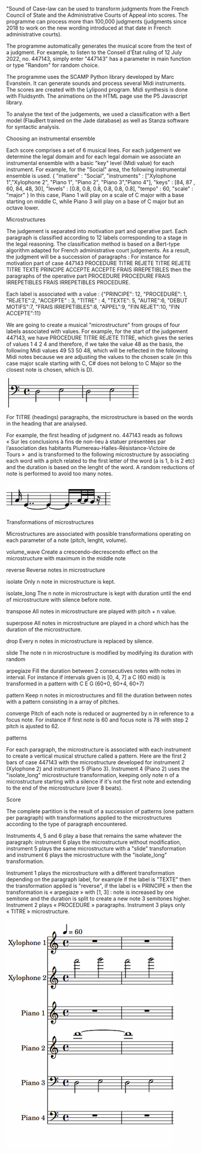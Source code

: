 "Sound of Case-law can be used to transform judgments from the French Council of State and the Administrative Courts of Appeal into scores. The programme can process more than 100,000 judgments (judgments since 2018 to work on the new wording introduced at that date in French administrative courts). 

The programme automatically generates the musical score from the text of a judgment. For example, to listen to the Conseil d'État ruling of 12 July 2022, no. 447143, simply enter "447143" has a parameter in main function or type "Random" for random choice.

The programme uses the SCAMP Python library developed by Marc Evanstein. It can generate sounds and process several Midi instruments. The scores are created with the Lylipond program. Midi synthesis is done with Fluidsynth. The animations on the HTML page use the P5 Javascript library. 

To analyse the text of the judgements, we used a classification with a Bert model (FlauBert trained on the Jade database) as well as Stanza software for syntactic analysis.

Choosing an instrumental ensemble

Each score comprises a set of 6 musical lines.
For each judgement we determine the legal domain and for each legal domain we associate an instrumental ensemble with a basic "key" level (Midi value) for each instrument. 
For example, for the "Social" area, the following instrumental ensemble is used. 
{
"matiere" : "Social",
"instruments" : ["Xylophone 1","Xylophone 2", "Piano 1", "Piano 2", "Piano 3","Piano 4"],
"keys" : [84, 87 , 60, 84, 48, 30],
"levels" : [0.8, 0.8, 0.8, 0.8, 0.8, 0.8],
"tempo" : 60,
"scale" : "major"
}
In this case, Piano 1 will play on a scale of C major with a base starting on middle C, while Piano 3 will play on a base of C major but an octave lower. 

Microstructures

The judgement is separated into motivation part and operative part. Each paragraph is classified according to 12 labels corresponding to a stage in the legal reasoning. The classification method is based on a Bert-type algorithm adapted for French administrative court judgements. As a result, the judgment will be a succession of paragraphs : 
For instance for motivation part of case  447143 PROCEDURE TITRE REJETE TITRE REJETE TITRE TEXTE PRINCIPE ACCEPTE ACCEPTE FRAIS IRREPETIBLES then the paragraphs of the operative part PROCEDURE PROCEDURE FRAIS IRREPETIBLES FRAIS IRREPETIBLES PROCEDURE.

Each label is associated with a value :
{"PRINCIPE": 12, "PROCEDURE": 1, "REJETE":2, "ACCEPTE" : 3,
"TITRE" : 4, "TEXTE": 5, "AUTRE":6, "DEBUT MOTIFS":7,
"FRAIS IRREPETIBLES":8, "APPEL":9, "FIN REJET":10, "FIN ACCEPTE":11}

We are going to create a  musical "microstructure" from groups of four labels associated with values. For example, for the start of the judgement 447143, we have PROCEDURE TITRE REJETE TITRE, which gives the series of values 1 4 2 4 and therefore, if we take the value 48 as the basis, the following Midi values 49 53 50 48, which will be reflected in the following Midi notes because we are adjusting the values to the chosen scale (in this case major scale starting with C, C# does not belong to C Major so the closest note is chosen, which is D). 


![Alt text](/images/howitworks_html_5c26094.gif?raw=true "image")

For TITRE (headings) paragraphs, the microstructure is based on the words in the heading that are analysed.

For example, the first heading of judgment no. 447143 reads as follows « Sur les conclusions à fins de non-lieu à statuer présentées par l’association des habitants Plumereau-Halles-Résistance-Victoire de Tours »  and is transformed to the following microstructure by associating each word with a pitch related to the first letter of the word (a is 1, b is 2 etc) and the duration is based on the lenght of the word. A random reductions of note is performed to avoid too many notes.  


![Alt text](/images/howitworks_html_7cf9e655.gif?raw=true "image")

Transformations of microstructures

Microstructures are associated with possible transformations operating on each parameter of a note (pitch, lenght, volume).

volume_wave
Create a  crescendo-decrescendo effect on the microstructure with maximum in the middle note

reverse
Reverse notes in microstructure 

isolate
Only n note in microstructure is kept.

isolate_long
The n note in microstructure is kept with duration until the end of microstructure with silence before note.

transpose
All notes in microstructure are played with pitch + n value.

superpose
All notes in microstructure are played in a chord which has the duration of the microstructure.

drop
Every n notes in microstructure is replaced by silence.

slide
The note n in microstructure is modified by modifying its duration with random

arpegiaze
Fill the duration between 2 consecutives notes with notes in interval. For instance if intervals given is [0, 4, 7]  a C (60 midi) is transformed in a pattern with C  E  G (60+0, 60+4, 60+7)

pattern
Keep n notes in microstructures and fill the duration between notes with a pattern consisting in a array of pitches.

converge
Pitch of each note is reduced or augmented  by n in reference to a focus note. For instance if first note is 60 and focus note is 78 with step 2 pitch is ajusted to 62.

patterns

For each paragraph, the microstructure is associated with each instrument to create a vertical musical structure called a pattern. Here are the first 2 bars of case 447143 with the microstructure developed for instrument 2 (Xylophone 2) and instrument 5 (Piano 3). Instrument 4 (Piano 2) uses the "isolate_long" microstructure transformation, keeping only note n of a microstructure starting with a silence if it's not the first note and extending to the end of the microstructure (over 8 beats). 


Score

The complete partition is the result of a succession of patterns (one pattern per paragraph) with transformations applied to the microstructures according to the type of paragraph encountered. 

Instruments 4, 5 and 6 play a base that remains the same whatever the paragraph: instrument 6 plays the microstructure without modification, instrument 5 plays the same microstructure with a "slide" transformation and instrument 6 plays the microstructure with the "isolate_long" transformation.

Instrument 1 plays the microstructure with a different transformation depending on the paragraph label, for example if the label is "TEXTE" then the transformation applied is "reverse", if the label is « PRINCIPE » then the transformation is « arpegiaze » with [1, 3] : note is increased by one semitone and the duration is split to create a new note 3 semitones higher. 
Instrument 2 plays « PROCEDURE » paragraphs. 
Instrument 3 plays only « TITRE » microstructure. 

![Alt text](/images/howitworks_html_702ab1d3.gif?raw=true "image")





